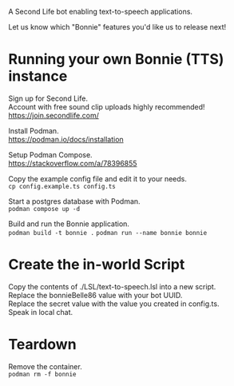 A Second Life bot enabling text-to-speech applications.

Let us know which "Bonnie" features you'd like us to release next!

# Running your own Bonnie (TTS) instance

Sign up for Second Life.  
Account with free sound clip uploads highly recommended!  
https://join.secondlife.com/

Install Podman.  
https://podman.io/docs/installation

Setup Podman Compose.  
https://stackoverflow.com/a/78396855

Copy the example config file and edit it to your needs.  
`cp config.example.ts config.ts`

Start a postgres database with Podman.  
`podman compose up -d`

Build and run the Bonnie application.  
`podman build -t bonnie .`
`podman run --name bonnie bonnie`

# Create the in-world Script

Copy the contents of ./LSL/text-to-speech.lsl into a new script.  
Replace the bonnieBelle86 value with your bot UUID.  
Replace the secret value with the value you created in config.ts.  
Speak in local chat.  

# Teardown

Remove the container.  
`podman rm -f bonnie`
